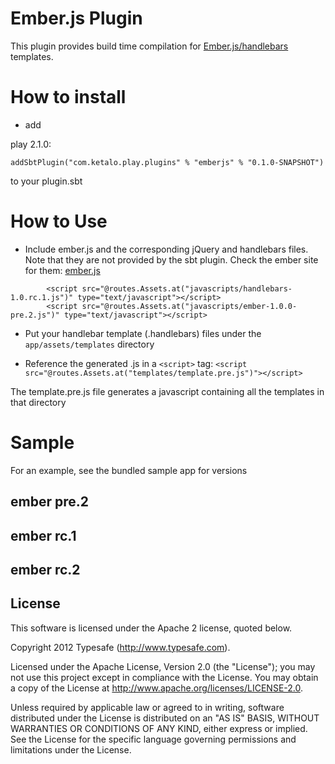 # Ember.js Plugin

This plugin provides build time compilation for [Ember.js/handlebars](https://github.com/emberjs/ember.js) templates.

# How to install

* add 

play 2.1.0:

```addSbtPlugin("com.ketalo.play.plugins" % "emberjs" % "0.1.0-SNAPSHOT")``` 

to your plugin.sbt

# How to Use

* Include ember.js and the corresponding jQuery and handlebars files. Note that they are not provided by the sbt plugin. Check the ember site for them: [ember.js](https://ember.js) 
```     <script src="@routes.Assets.at("javascripts/jquery-1.8.2.min.js")" type="text/javascript"></script>
        <script src="@routes.Assets.at("javascripts/handlebars-1.0.rc.1.js")" type="text/javascript"></script>
        <script src="@routes.Assets.at("javascripts/ember-1.0.0-pre.2.js")" type="text/javascript"></script>
```

* Put your handlebar template (.handlebars) files under the ```app/assets/templates``` directory

* Reference the generated .js in a  ```<script>``` tag:
```<script src="@routes.Assets.at("templates/template.pre.js")"></script>```

The template.pre.js file generates a javascript containing all the templates in that directory

# Sample

For an example, see the bundled sample app for versions

## ember pre.2
## ember rc.1
## ember rc.2

## License

This software is licensed under the Apache 2 license, quoted below.

Copyright 2012 Typesafe (http://www.typesafe.com).

Licensed under the Apache License, Version 2.0 (the "License"); you may not use this project except in compliance with the License. You may obtain a copy of the License at http://www.apache.org/licenses/LICENSE-2.0.

Unless required by applicable law or agreed to in writing, software distributed under the License is distributed on an "AS IS" BASIS, WITHOUT WARRANTIES OR CONDITIONS OF ANY KIND, either express or implied. See the License for the specific language governing permissions and limitations under the License.